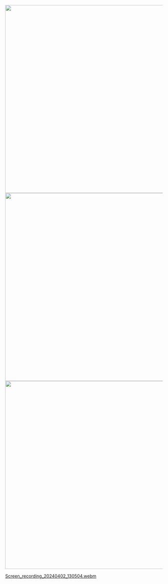 
<p>
  <img src="https://github.com/Ajayp007/examcore/assets/156168895/50bb69fe-b74a-4696-9fca-61622666a5ec" height="600",width="300">
  <img src="https://github.com/Ajayp007/examcore/assets/156168895/03350b10-8b53-4765-bbd3-20d08ffde384" height="600",width="300">
  <img src="https://github.com/Ajayp007/examcore/assets/156168895/3f44c4a3-f88e-44fc-8aa4-f3fa1ac5f582" height="600",width="300">   
</p> 

[Screen_recording_20240402_130504.webm](https://github.com/Ajayp007/examcore/assets/156168895/29f86e80-cd93-43ea-a37a-052761dc552d)
